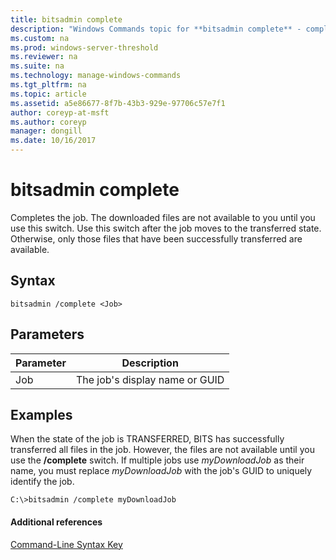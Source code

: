 ```yaml
---
title: bitsadmin complete
description: "Windows Commands topic for **bitsadmin complete** - completes the job. The downloaded files are not available to you until you use this switch."
ms.custom: na
ms.prod: windows-server-threshold
ms.reviewer: na
ms.suite: na
ms.technology: manage-windows-commands
ms.tgt_pltfrm: na
ms.topic: article
ms.assetid: a5e86677-8f7b-43b3-929e-97706c57e7f1
author: coreyp-at-msft
ms.author: coreyp
manager: dongill
ms.date: 10/16/2017
---
```


# bitsadmin complete



Completes the job. The downloaded files are not available to you until you use this switch. Use this switch after the job moves to the transferred state. Otherwise, only those files that have been successfully transferred are available.

## Syntax

```
bitsadmin /complete <Job>
```

## Parameters

|Parameter|Description|
|---------|-----------|
|Job|The job's display name or GUID|

## <a name="BKMK_examples"></a>Examples

When the state of the job is TRANSFERRED, BITS has successfully transferred all files in the job. However, the files are not available until you use the **/complete** switch. If multiple jobs use *myDownloadJob* as their name, you must replace *myDownloadJob* with the job's GUID to uniquely identify the job.
```
C:\>bitsadmin /complete myDownloadJob
```

#### Additional references

[Command-Line Syntax Key](command-line-syntax-key.md)